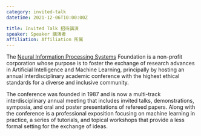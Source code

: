 ```yaml
---
category: invited-talk
datetime: 2021-12-06T10:00:00Z

title: Invited Talk 招待講演
speaker: Speaker 講演者
affiliation: Affiliation 所属
---
```


The [Neural Information Processing Systems](https://nips.cc/) Foundation is a non-profit corporation whose purpose is to foster the exchange of research advances in Artificial Intelligence and Machine Learning, principally by hosting an annual interdisciplinary academic conference with the highest ethical standards for a diverse and inclusive community.

The conference was founded in 1987 and is now a multi-track interdisciplinary annual meeting that includes invited talks, demonstrations, symposia, and oral and poster presentations of refereed papers. Along with the conference is a professional exposition focusing on machine learning in practice, a series of tutorials, and topical workshops that provide a less formal setting for the exchange of ideas.
